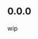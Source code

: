 <!-- https://developers.home-assistant.io/docs/add-ons/presentation#keeping-a-changelog -->

<!-- ## 1.2.0

- Add an apparmor profile
- Update to 3.15 base image with s6 v3
- Add a sample script to run as service and constrain in aa profile

## 1.1.0

- Updates -->

<!-- ## 1.0.0

- Initial release -->

## 0.0.0
wip